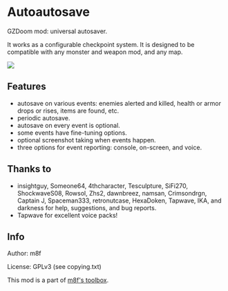 # Autoautosave

GZDoom mod: universal autosaver.

It works as a configurable checkpoint system.
It is designed to be compatible with any monster and weapon mod, and any map.

<img src="https://img.shields.io/github/downloads/mmaulwurff/autoautosave/total" />

## Features

- autosave on various events: enemies alerted and killed, health or armor drops
  or rises, items are found, etc.
- periodic autosave.
- autosave on every event is optional.
- some events have fine-tuning options.
- optional screenshot taking when events happen.
- three options for event reporting: console, on-screen, and voice.

## Thanks to

- insightguy, Someone64, 4thcharacter, Tesculpture, SiFi270, ShockwaveS08,
Rowsol, Zhs2, dawnbreez, namsan, Crimsondrgn, Captain J, Spaceman333,
retronutcase, HexaDoken, Tapwave, IKA, and darkness for help, suggestions, and
bug reports.
- Tapwave for excellent voice packs!

## Info

Author: m8f

License: GPLv3 (see copying.txt)

This mod is a part of [m8f's toolbox](https://mmaulwurff.github.io/pages/toolbox).
